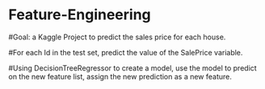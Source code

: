 # Feature-Engineering

#Goal: a Kaggle Project to predict the sales price for each house. 

#For each Id in the test set, predict the value of the SalePrice variable. 

#Using DecisionTreeRegressor to create a model, use the model to predict on the new feature list, assign the new prediction as a new feature.
